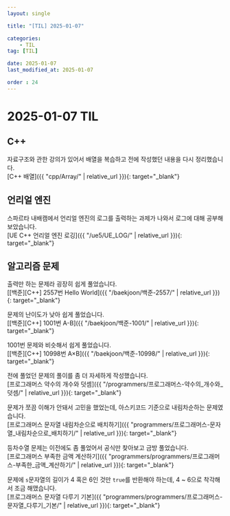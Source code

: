 ```yaml
---
layout: single

title: "[TIL] 2025-01-07"

categories:
    - TIL
tag: [TIL]

date: 2025-01-07
last_modified_at: 2025-01-07

order : 24
---
```


# 2025-01-07 TIL

## C++

자료구조와 관한 강의가 있어서 배열을 복습하고 전에 작성했던 내용을 다시 정리했습니다.  
[C++ 배열]({{ "cpp/Array/" | relative_url }}){: target="_blank"}

## 언리얼 엔진

스파르타 내배캠에서 언리얼 엔진의 로그를 출력하는 과제가 나와서 로그에 대해 공부해보았습니다.  
[UE C++ 언리얼 엔진 로깅]({{ "/ue5/UE_LOG/" | relative_url }}){: target="_blank"}

## 알고리즘 문제

출력만 하는 문제라 굉장히 쉽게 풀었습니다.  
[[백준][C++] 2557번 Hello World]({{ "/baekjoon/백준-2557/" | relative_url }}){: target="_blank"}

문제의 난이도가 낮아 쉽게 풀었습니다.  
[[백준][C++] 1001번 A-B]({{ "/baekjoon/백준-1001/" | relative_url }}){: target="_blank"}

1001번 문제와 비슷해서 쉽게 풀었습니다.  
[[백준][C++] 10998번 A×B]({{ "/baekjoon/백준-10998/" | relative_url }}){: target="_blank"}

전에 풀었던 문제의 풀이를 좀 더 자세하게 작성했습니다.  
[프로그래머스 약수의 개수와 덧셈]({{ "/programmers/프로그래머스-약수의_개수와_덧셈/" | relative_url }}){: target="_blank"}

문제가 쪼끔 이해가 안돼서 고민을 했었는데, 아스키코드 기준으로 내림차순하는 문제였습니다.  
[프로그래머스 문자열 내림차순으로 배치하기]({{ "programmers/프로그래머스-문자열_내림차순으로_배치하기/" | relative_url }}){: target="_blank"}

등차수열 문제는 이전에도 좀 풀었어서 공식만 찾아보고 금방 풀었습니다.  
[프로그래머스 부족한 금액 계산하기]({{ "programmers/programmers/프로그래머스-부족한_금액_계산하기/" | relative_url }}){: target="_blank"}

문제에 `s`문자열의 길이가 4 혹은 6인 것만 `true`를 반환해야 하는데, 4 ~ 6으로 착각해서 조금 해맸습니다.  
[프로그래머스 문자열 다루기 기본]({{ "programmers/programmers/프로그래머스-문자열_다루기_기본/" | relative_url }}){: target="_blank"}